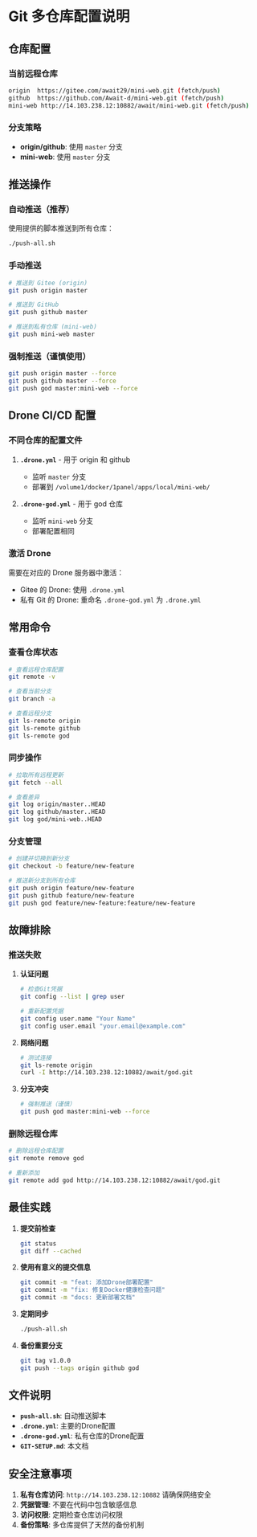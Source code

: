 # Git 多仓库配置说明

## 仓库配置

### 当前远程仓库
```bash
origin  https://gitee.com/await29/mini-web.git (fetch/push)
github  https://github.com/Await-d/mini-web.git (fetch/push)
mini-web http://14.103.238.12:10882/await/mini-web.git (fetch/push)
```

### 分支策略
- **origin/github**: 使用 `master` 分支
- **mini-web**: 使用 `master` 分支

## 推送操作

### 自动推送（推荐）
使用提供的脚本推送到所有仓库：
```bash
./push-all.sh
```

### 手动推送
```bash
# 推送到 Gitee (origin)
git push origin master

# 推送到 GitHub
git push github master

# 推送到私有仓库 (mini-web)
git push mini-web master
```

### 强制推送（谨慎使用）
```bash
git push origin master --force
git push github master --force
git push god master:mini-web --force
```

## Drone CI/CD 配置

### 不同仓库的配置文件
1. **`.drone.yml`** - 用于 origin 和 github
   - 监听 `master` 分支
   - 部署到 `/volume1/docker/1panel/apps/local/mini-web/`

2. **`.drone-god.yml`** - 用于 god 仓库
   - 监听 `mini-web` 分支
   - 部署配置相同

### 激活 Drone
需要在对应的 Drone 服务器中激活：
- Gitee 的 Drone: 使用 `.drone.yml`
- 私有 Git 的 Drone: 重命名 `.drone-god.yml` 为 `.drone.yml`

## 常用命令

### 查看仓库状态
```bash
# 查看远程仓库配置
git remote -v

# 查看当前分支
git branch -a

# 查看远程分支
git ls-remote origin
git ls-remote github
git ls-remote god
```

### 同步操作
```bash
# 拉取所有远程更新
git fetch --all

# 查看差异
git log origin/master..HEAD
git log github/master..HEAD
git log god/mini-web..HEAD
```

### 分支管理
```bash
# 创建并切换到新分支
git checkout -b feature/new-feature

# 推送新分支到所有仓库
git push origin feature/new-feature
git push github feature/new-feature
git push god feature/new-feature:feature/new-feature
```

## 故障排除

### 推送失败
1. **认证问题**
   ```bash
   # 检查Git凭据
   git config --list | grep user
   
   # 重新配置凭据
   git config user.name "Your Name"
   git config user.email "your.email@example.com"
   ```

2. **网络问题**
   ```bash
   # 测试连接
   git ls-remote origin
   curl -I http://14.103.238.12:10882/await/god.git
   ```

3. **分支冲突**
   ```bash
   # 强制推送（谨慎）
   git push god master:mini-web --force
   ```

### 删除远程仓库
```bash
# 删除远程仓库配置
git remote remove god

# 重新添加
git remote add god http://14.103.238.12:10882/await/god.git
```

## 最佳实践

1. **提交前检查**
   ```bash
   git status
   git diff --cached
   ```

2. **使用有意义的提交信息**
   ```bash
   git commit -m "feat: 添加Drone部署配置"
   git commit -m "fix: 修复Docker健康检查问题"
   git commit -m "docs: 更新部署文档"
   ```

3. **定期同步**
   ```bash
   ./push-all.sh
   ```

4. **备份重要分支**
   ```bash
   git tag v1.0.0
   git push --tags origin github god
   ```

## 文件说明

- **`push-all.sh`**: 自动推送脚本
- **`.drone.yml`**: 主要的Drone配置
- **`.drone-god.yml`**: 私有仓库的Drone配置
- **`GIT-SETUP.md`**: 本文档

## 安全注意事项

1. **私有仓库访问**: `http://14.103.238.12:10882` 请确保网络安全
2. **凭据管理**: 不要在代码中包含敏感信息
3. **访问权限**: 定期检查仓库访问权限
4. **备份策略**: 多仓库提供了天然的备份机制